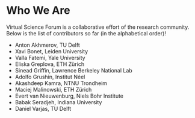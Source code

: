 # Who We Are

Virtual Science Forum is a collaborative effort of the research community. Below is the list of contributors so far (in the alphabetical order)!

* Anton Akhmerov, TU Delft
* Xavi Bonet, Leiden University
* Valla Fatemi, Yale University
* Eliska Greplova, ETH Zürich
* Sinead Griffin, Lawrence Berkeley National Lab
* Adolfo Grushin, Institut Néel
* Akashdeep Kamra, NTNU Trondheim
* Maciej Malinowski, ETH Zürich
* Evert van Nieuwenburg, Niels Bohr Institute
* Babak Seradjeh, Indiana University
* Daniel Varjas, TU Delft
